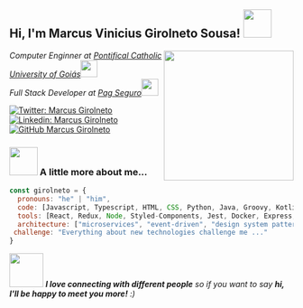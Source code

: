 <h2> Hi, I'm Marcus Vinicius Girolneto Sousa! <img src="https://24.media.tumblr.com/09b4b95971296f1c9e6ef6791f257923/tumblr_n52i8b1tUA1s2t3cto1_500.gif" width="50"></h2>
<img align='right' src="https://media1.giphy.com/media/hyBjcpooaAwuY/200.gif" width="230">
<p><em>Computer Enginner at <a href="https://www.pucgoias.edu.br/">Pontifical Catholic University of Goiás</a><img src="https://media.tenor.com/images/47597d74a785476bc90e226af40e7b1d/tenor.gif" width="30"></br>Full Stack Developer at <a href="https://pagseguro.uol.com.br">Pag Seguro</a><img src="https://media.giphy.com/media/WUlplcMpOCEmTGBtBW/giphy.gif" width="30"> 
</em></p>

[![Twitter: Marcus Girolneto](https://img.shields.io/twitter/follow/Marcus_Vini_SEP?style=social)](https://twitter.com/Marcus_Vini_SEP)
[![Linkedin: Marcus Girolneto](https://img.shields.io/badge/-Marcus%20Girolneto-blue?style=flat-square&logo=Linkedin&logoColor=white&link=https://www.linkedin.com/in/marcusgirolneto/)](https://www.linkedin.com/in/marcusgirolneto/)
[![GitHub Marcus Girolneto](https://img.shields.io/github/followers/IPadawans?label=follow&style=social)](https://github.com/IPadawans)


### <img src="https://media1.giphy.com/media/L8K62iTDkzGX6/giphy.gif" width="50"> A little more about me...  

```javascript
const girolneto = {
  pronouns: "he" | "him",
  code: [Javascript, Typescript, HTML, CSS, Python, Java, Groovy, Kotlin],
  tools: [React, Redux, Node, Styled-Components, Jest, Docker, Express, Adonis, NestJS, React Hooks, TypeORM, Graphql],
  architecture: ["microservices", "event-driven", "design system pattern"],
 challenge: "Everything about new technologies challenge me ..."
}
```

<img src="https://media.giphy.com/media/LnQjpWaON8nhr21vNW/giphy.gif" width="60"> <em><b>I love connecting with different people</b> so if you want to say <b>hi, I'll be happy to meet you more!</b> :)</em>
